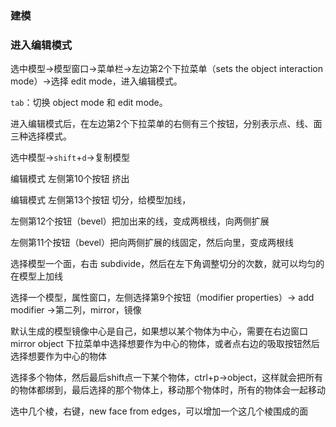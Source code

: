 ### 建模

### 进入编辑模式

选中模型->模型窗口->菜单栏->左边第2个下拉菜单（sets the object interaction mode）->选择 edit mode，进入编辑模式。

`tab`：切换 object mode 和 edit mode。

进入编辑模式后，在左边第2个下拉菜单的右侧有三个按钮，分别表示点、线、面三种选择模式。

选中模型->`shift`+`d`->复制模型

编辑模式 左侧第10个按钮 挤出

编辑模式 左侧第13个按钮 切分，给模型加线，

左侧第12个按钮（bevel）把加出来的线，变成两根线，向两侧扩展

左侧第11个按钮（bevel）把向两侧扩展的线固定，然后向里，变成两根线


选择模型一个面，右击 subdivide，然后在左下角调整切分的次数，就可以均匀的在模型上加线


选择一个模型，属性窗口，左侧选择第9个按钮（modifier properties）-> add modifier ->第二列，mirror，镜像

默认生成的模型镜像中心是自己，如果想以某个物体为中心，需要在右边窗口 mirror object 下拉菜单中选择想要作为中心的物体，或者点右边的吸取按钮然后选择想要作为中心的物体


选择多个物体，然后最后shift点一下某个物体，ctrl+p->object，这样就会把所有的物体都绑到，最后选择的那个物体上，移动那个物体时，所有的物体会一起移动


选中几个棱，右键，new face from edges，可以增加一个这几个棱围成的面
